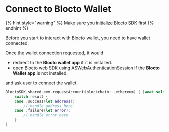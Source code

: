 # Connect to Blocto Wallet

{% hint style="warning" %}
Make sure you [initialize Blocto SDK](broken-reference) first
{% endhint %}

Before you start to interact with Blocto wallet, you need to have wallet connected.

Once the wallet connection requested, it would

* redirect to the **Blocto wallet app** if it is installed.
* open Blocto web SDK using ASWebAuthenticationSession if the **Blocto Wallet app** is not installed.

and ask user to connect the wallet.

```swift
BloctoSDK.shared.evm.requestAccount(blockchain: .ethereum) { [weak self] result in
    switch result {
    case .success(let address):
        // handle address here
    case .failure(let error):
        // handle error here
    }
}
```

